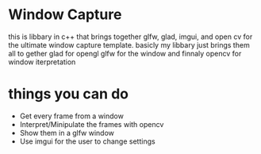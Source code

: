 # Window Capture
this is libbary in c++ that brings together glfw, glad, imgui, and open cv for the ultimate window capture template. basicly my libbary just brings them all to gether glad for opengl glfw for the window and finnaly opencv for window iterpretation
# things you can do
- Get every frame from a window
- Interpret/Minipulate the frames with opencv
- Show them in a glfw window
- Use imgui for the user to change settings
